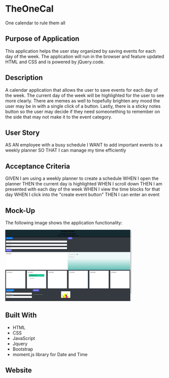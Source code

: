 # TheOneCal
One calendar to rule them all

## Purpose of Application
This application helps the user stay organized by saving events for each day of the week. The application will run in the browser and feature updated HTML and CSS and is powered by jQuery.code.

## Description
A calendar application that allows the user to save events for each day of the week. The current day of the week will be highlighted for the user to see more clearly. There are memes as well to hopefully brighten any mood the user may be in with a single click of a button. Lastly, there is a sticky notes button so the user may decide if they need someonething to remember on the side that may not make it to the event category.

## User Story
AS AN employee with a busy schedule
I WANT to add important events to a weekly planner
SO THAT I can manage my time efficiently 

## Acceptance Criteria
GIVEN I am using a weekly planner to create a schedule
WHEN I open the planner
THEN the current day is highlighted
WHEN I scroll down
THEN I am presented with each day of the week
WHEN I view the time blocks for that day
WHEN I click into the "create event button"
THEN I can enter an event

## Mock-Up
The following image shows the application functionality:

<div>
    <img src="./assets/images/theonecal.jpg" width="400px"/>
</div>

## Built With
* HTML
* CSS
* JavaScript
* Jquery
* Bootstrap
* moment.js library for Date and Time

## Website
